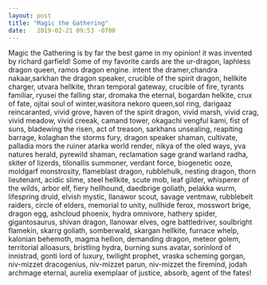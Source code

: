 ```yaml
---
layout: post
title: "Magic the Gathering"
date:   2019-02-21 09:53 -0700
---
```

 Magic the Gathering is by far the best game in my opinion! it was invented by richard garfield! Some of my favorite cards are the ur-dragon, laphless dragon queen, ramos dragon engine. intent the dramer,chandra nakaar,sarkhan the dragon speaker, crucible of the spirit dragon, hellkite charger, utvara hellkite, thran temporal gateway, crucible of fire, tyrants familiar, ryusei the falling star, dromaka the eternal, bogardan helkite, crux of fate, ojitai soul of winter,wasitora nekoro queen,sol ring, darigaaz reincaranted, vivid grove, haven of the spirit dragon, vivid marsh, vivid crag, vivid meadow, vivid creeak, camand tower, okagachi vengful kami, fist of suns, bladewing the risen, act of treason, sarkhans unsealing, reapiting barrage, kolaghan the storms fury, dragon speaker shaman, cultivate, palladia mors the ruiner atarka world render, nikya of the oled ways, yva natures herald, pyrewild shaman, reclamation sage grand warland radha, skiter of lizerds, tilonallis summoner, verdant force, biogenetic ooze, moldgarf monstrosity, flameblast dragon, rubblehulk, nesting dragon, thorn lieutenant, acidic slime, steel hellkite, scute mob, leaf gilder, whisperer of the wilds, arbor elf, fiery hellhound, daedbrige goliath, pelakka wurm, lifespring druid, elvish mystic, llanawor scout, savage ventmaw, rubblebelt raiders, circle of elders, memorial to unity, nullhide ferox, mosswort brige, dragon egg, ashcloud phoenix, hydra omnivore, hathery spider, gigantosaurus, shivan dragon, llanowar elves, ogre battledriver, soulbright flamekin, skarrg goliath, somberwald, skargan hellkite, furnace whelp, kalonian behemoth, magma hellion, demanding dragon, meteor golem, territorial alloasurs, bristling hydra, burning suns avatar, sorinlord of innistrad, gonti lord of luxury, twilight prophet, vraska scheming gorgan, niv-mizzet dracogenius,      niv-mizzet parun, niv-mizzet the firemind, jodah archmage eternal, aurelia exemplaar of justice, absorb, agent of the fates!
